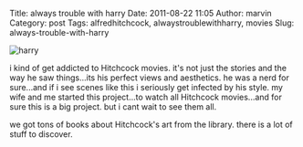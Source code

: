 Title: always trouble with harry
Date: 2011-08-22 11:05
Author: marvin
Category: post
Tags: alfredhitchcock, alwaystroublewithharry, movies
Slug: always-trouble-with-harry

![harry]({static}/images/troubleharry.png)

i kind of get addicted to Hitchcock movies. it's not just the stories
and the way he saw things...its his perfect views and aesthetics. he was
a nerd for sure...and if i see scenes like this i seriously get infected
by his style. my wife and me started this project...to watch all
Hitchcock movies...and for sure this is a big project. but i cant wait
to see them all.

we got tons of books about Hitchcock's art from the library. there is a
lot of stuff to discover.

